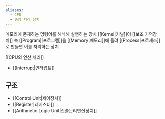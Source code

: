 ```yaml
---
aliases:
  - CPU
  - 중앙 처리 장치
---
```

메모리에 존재하는 명령어를 해석해 실행하는 장치
[[Kernel|커널]]이 [[보조 기억장치]] 속 [[Program||프로그램]]을 [[Memory|메모리]]에 올려 [[Process|프로세스]]로 만들면 이를 처리하는 장치

[[CPU의 연산 처리]]
- [[Interrupt|인터럽트]]

## 구조
- [[Control Unit|제어장치]]
- [[Register|레지스터]]
- [[Arithmetic Logic Unit|산술논리연산장치]]
